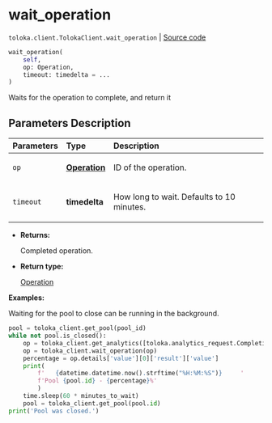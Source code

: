 # wait_operation
`toloka.client.TolokaClient.wait_operation` | [Source code](https://github.com/Toloka/toloka-kit/blob/v0.1.24/src/client/__init__.py#L44)

```python
wait_operation(
    self,
    op: Operation,
    timeout: timedelta = ...
)
```

Waits for the operation to complete, and return it

## Parameters Description

| Parameters | Type | Description |
| :----------| :----| :-----------|
`op`|**[Operation](toloka.client.operations.Operation.md)**|<p>ID of the operation.</p>
`timeout`|**timedelta**|<p>How long to wait. Defaults to 10 minutes.</p>

* **Returns:**

  Completed operation.

* **Return type:**

  [Operation](toloka.client.operations.Operation.md)

**Examples:**

Waiting for the pool to close can be running in the background.

```python
pool = toloka_client.get_pool(pool_id)
while not pool.is_closed():
    op = toloka_client.get_analytics([toloka.analytics_request.CompletionPercentagePoolAnalytics(subject_id=pool.id)])
    op = toloka_client.wait_operation(op)
    percentage = op.details['value'][0]['result']['value']
    print(
        f'   {datetime.datetime.now().strftime("%H:%M:%S")}     '
        f'Pool {pool.id} - {percentage}%'
        )
    time.sleep(60 * minutes_to_wait)
    pool = toloka_client.get_pool(pool.id)
print('Pool was closed.')
```
